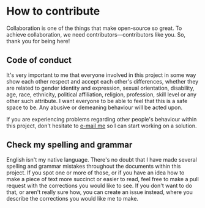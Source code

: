 # How to contribute

Collaboration is one of the things that make open-source so great. To achieve collaboration, we need contributors—contributors like you. So, thank you for being here!

## Code of conduct

It's very important to me that everyone involved in this project in some way show each other respect and accept each other's differences, whether they are related to gender identity and expression, sexual orientation, disability, age, race, ethnicity, political affiliation, religion, profession, skill level or any other such attribute. I want everyone to be able to feel that this is a safe space to be. Any abusive or demeaning behaviour will be acted upon.

If you are experiencing problems regarding other people's behaviour within this project, don't hesitate to [e-mail me][contact-email] so I can start working on a solution.

## Check my spelling and grammar

English isn't my native language. There's no doubt that I have made several spelling and grammar mistakes throughout the documents within this project. If you spot one or more of those, or if you have an idea how to make a piece of text more succinct or easier to read, feel free to make a pull request with the corrections you would like to see. If you don't want to do that, or aren't really sure how, you can create an issue instead, where you describe the corrections you would like me to make.

[contact-email]: mailto:oliver_twistor@hotmail.com
